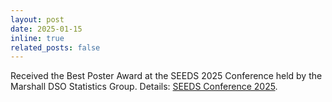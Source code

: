 ```yaml
---
layout: post
date: 2025-01-15
inline: true
related_posts: false
---
```


Received the Best Poster Award at the SEEDS 2025 Conference held by the Marshall DSO Statistics Group. Details: [SEEDS Conference 2025](https://usc-dso-stat-group.github.io/seeds-2025-conference/).
